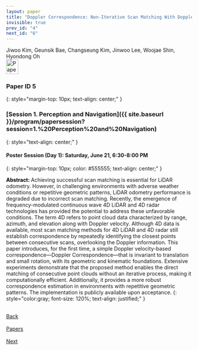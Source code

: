 ```yaml
---
layout: paper
title: "Doppler Correspondence: Non-Iterative Scan Matching With Doppler Velocity-Based Correspondence"
invisible: true
prev_id: "4"
next_id: "6"
---
```

<div class="paper-authors">
  <div class="paper-author-box">
    <div class="paper-author-name">Jiwoo Kim, Geunsik Bae, Changseung Kim, Jinwoo Lee, Woojae Shin, Hyondong Oh</div>
    <div class="paper-author-uni"></div>
  </div>
</div>

<div class="paper-pdf">
  <div>
    <a href="https://www.roboticsproceedings.org/rss21/p005.pdf" title="Download PDF" target="_blank">
      <img src="{{ site.baseurl }}/images/paper_link_cardinal_red.png" alt="Paper PDF" width="33" height="40" />
    </a>
  </div>
</div>

### Paper ID 5
{: style="margin-top: 10px; text-align: center;" }

### [Session 1. Perception and Navigation]({{ site.baseurl }}/program/papersession?session=1.%20Perception%20and%20Navigation)
{: style="text-align: center;" }

#### Poster Session (Day 1): Saturday, June 21, 6:30-8:00 PM
{: style="margin-top: 10px; color: #555555; text-align: center;" }

<b style="color: black;">Abstract: </b>Achieving successful scan matching is essential for LiDAR odometry. However, in challenging environments with adverse weather conditions or repetitive geometric patterns,  LiDAR odometry performance is degraded due to incorrect scan matching. Recently, the emergence of frequency-modulated continuous wave 4D LiDAR and 4D radar technologies has provided the potential to address these unfavorable conditions. The term 4D refers to point cloud data characterized by range, azimuth, and elevation along with Doppler velocity. Although 4D data is available, most scan matching methods for 4D LiDAR and 4D radar still establish correspondence by repeatedly identifying the closest points between consecutive scans, overlooking the Doppler information. This paper introduces, for the first time, a simple Doppler velocity-based correspondence—Doppler Correspondence—that is invariant to translation and small rotation, with its geometric and kinematic foundations. Extensive experiments demonstrate that the proposed method enables the direct matching of consecutive point clouds without an iterative process, making it computationally efficient. Additionally, it provides a more robust correspondence estimation in environments with repetitive geometric patterns. The implementation is publicly available upon acceptance.
{: style="color:gray; font-size: 120%; text-align: justified;" }

<div class="paper-menu">
  <div class="paper-menu-inner">
    <a href="{{ site.baseurl }}/program/papers/4/" title="Previous Paper">
            <div class="paper-menu-icon">
                <i class="fas fa-arrow-left"></i><br>
                <span class="paper-menu-label">Back</span>
            </div>
        </a>
    <a href="{{ site.baseurl }}/program/papers" title="All Papers">
      <div class="paper-menu-icon">
        <i class="fas fa-list"></i><br>
        <span class="paper-menu-label">Papers</span>
      </div>
    </a>
    <a href="{{ site.baseurl }}/program/papers/6/" title="Next Paper">
            <div class="paper-menu-icon">
                <i class="fas fa-arrow-right"></i><br>
                <span class="paper-menu-label">Next</span>
            </div>
        </a>
  </div>
</div>
